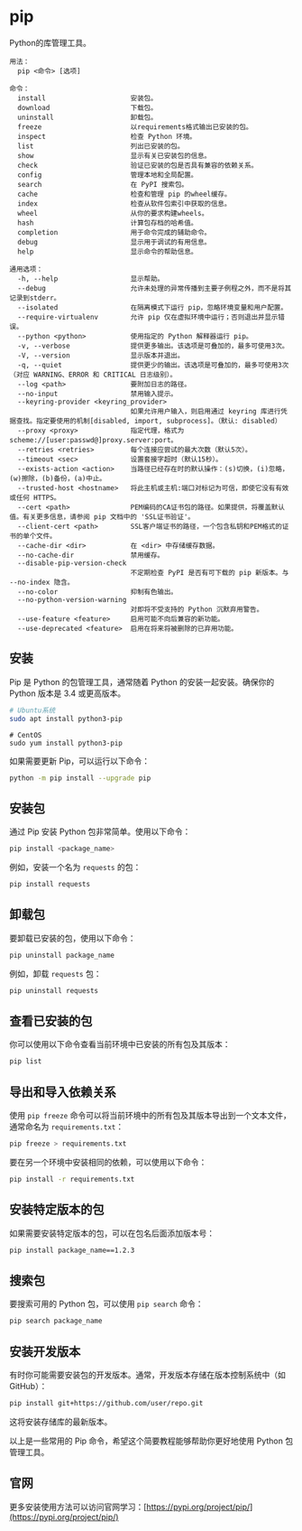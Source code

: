 pip
===

Python的库管理工具。


```
用法：
  pip <命令> [选项]

命令：
  install                     安装包。
  download                    下载包。
  uninstall                   卸载包。
  freeze                      以requirements格式输出已安装的包。
  inspect                     检查 Python 环境。
  list                        列出已安装的包。
  show                        显示有关已安装包的信息。
  check                       验证已安装的包是否具有兼容的依赖关系。
  config                      管理本地和全局配置。
  search                      在 PyPI 搜索包。
  cache                       检查和管理 pip 的wheel缓存。
  index                       检查从软件包索引中获取的信息。
  wheel                       从你的要求构建wheels。
  hash                        计算包存档的哈希值。
  completion                  用于命令完成的辅助命令。
  debug                       显示用于调试的有用信息。
  help                        显示命令的帮助信息。

通用选项：
  -h, --help                  显示帮助。
  --debug                     允许未处理的异常传播到主要子例程之外，而不是将其记录到stderr。
  --isolated                  在隔离模式下运行 pip，忽略环境变量和用户配置。
  --require-virtualenv        允许 pip 仅在虚拟环境中运行；否则退出并显示错误。
  --python <python>           使用指定的 Python 解释器运行 pip。
  -v, --verbose               提供更多输出。该选项是可叠加的，最多可使用3次。
  -V, --version               显示版本并退出。
  -q, --quiet                 提供更少的输出。该选项是可叠加的，最多可使用3次（对应 WARNING、ERROR 和 CRITICAL 日志级别）。
  --log <path>                要附加日志的路径。
  --no-input                  禁用输入提示。
  --keyring-provider <keyring_provider>
                              如果允许用户输入，则启用通过 keyring 库进行凭据查找。指定要使用的机制[disabled, import, subprocess]。（默认: disabled）
  --proxy <proxy>             指定代理，格式为 scheme://[user:passwd@]proxy.server:port。
  --retries <retries>         每个连接应尝试的最大次数（默认5次）。
  --timeout <sec>             设置套接字超时（默认15秒）。
  --exists-action <action>    当路径已经存在时的默认操作：(s)切换，(i)忽略，(w)擦除，(b)备份，(a)中止。
  --trusted-host <hostname>   将此主机或主机:端口对标记为可信，即使它没有有效或任何 HTTPS。
  --cert <path>               PEM编码的CA证书包的路径。如果提供，将覆盖默认值。有关更多信息，请参阅 pip 文档中的 'SSL证书验证'。
  --client-cert <path>        SSL客户端证书的路径，一个包含私钥和PEM格式的证书的单个文件。
  --cache-dir <dir>           在 <dir> 中存储缓存数据。
  --no-cache-dir              禁用缓存。
  --disable-pip-version-check
                              不定期检查 PyPI 是否有可下载的 pip 新版本。与 --no-index 隐含。
  --no-color                  抑制有色输出。
  --no-python-version-warning
                              对即将不受支持的 Python 沉默弃用警告。
  --use-feature <feature>     启用可能不向后兼容的新功能。
  --use-deprecated <feature>  启用在将来将被删除的已弃用功能。
```

## 安装

Pip 是 Python 的包管理工具，通常随着 Python 的安装一起安装。确保你的 Python 版本是 3.4 或更高版本。

```bash
# Ubuntu系统
sudo apt install python3-pip
```
```badh
# CentOS
sudo yum install python3-pip
```
如果需要更新 Pip，可以运行以下命令：

```bash
python -m pip install --upgrade pip
```

## 安装包

通过 Pip 安装 Python 包非常简单。使用以下命令：

```bash
pip install <package_name>
```

例如，安装一个名为 `requests` 的包：

```bash
pip install requests
```

## 卸载包

要卸载已安装的包，使用以下命令：

```bash
pip uninstall package_name
```

例如，卸载 `requests` 包：

```bash
pip uninstall requests
```

## 查看已安装的包

你可以使用以下命令查看当前环境中已安装的所有包及其版本：

```bash
pip list
```

## 导出和导入依赖关系

使用 `pip freeze` 命令可以将当前环境中的所有包及其版本导出到一个文本文件，通常命名为 `requirements.txt`：

```bash
pip freeze > requirements.txt
```

要在另一个环境中安装相同的依赖，可以使用以下命令：

```bash
pip install -r requirements.txt
```

## 安装特定版本的包

如果需要安装特定版本的包，可以在包名后面添加版本号：

```bash
pip install package_name==1.2.3
```

## 搜索包

要搜索可用的 Python 包，可以使用 `pip search` 命令：

```bash
pip search package_name
```

## 安装开发版本

有时你可能需要安装包的开发版本。通常，开发版本存储在版本控制系统中（如 GitHub）：

```bash
pip install git+https://github.com/user/repo.git
```

这将安装存储库的最新版本。

以上是一些常用的 Pip 命令，希望这个简要教程能够帮助你更好地使用 Python 包管理工具。

## 官网
更多安装使用方法可以访问官网学习：[https://pypi.org/project/pip/](https://pypi.org/project/pip/)
